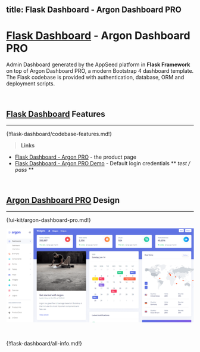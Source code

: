 title: Flask Dashboard - Argon Dashboard PRO
---

# [Flask Dashboard](http://appseed.us/admin-dashboards/flask) - Argon Dashboard PRO

Admin Dashboard generated by the AppSeed platform in **Flask Framework** on top of Argon Dashboard PRO, a modern Bootstrap 4 dashboard template. The Flask codebase is provided with authentication, database, ORM and deployment scripts. 

<br />

## [Flask Dashboard](http://appseed.us/admin-dashboards/flask) Features
---

{!flask-dashboard/codebase-features.md!}

> **Links**

- [Flask Dashboard - Argon PRO](https://appseed.us/admin-dashboards/flask-dashboard-argon-pro) - the product page
- [Flask Dashboard - Argon PRO Demo](https://flask-dashboard-argon-pro.appseed.us/) - Default login credentials ** *test / pass* **

<br />

## [Argon Dashboard PRO](/bootstrap-template/argon-dashboard-pro/) Design
---

{!ui-kit/argon-dashboard-pro.md!}

![Flask Dashboard - Argon Dashboard PRO, admin dashboard starter coded in Flask by AppSeed.](https://raw.githubusercontent.com/app-generator/flask-dashboard-argon-pro/master/media/flask-dashboard-argon-pro-screen.png) 

<br />

{!flask-dashboard/all-info.md!}
